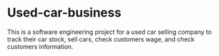 # Used-car-business
This is a software engineering project for a used car selling company to track their car stock, sell cars, check customers wage, and check customers information.
